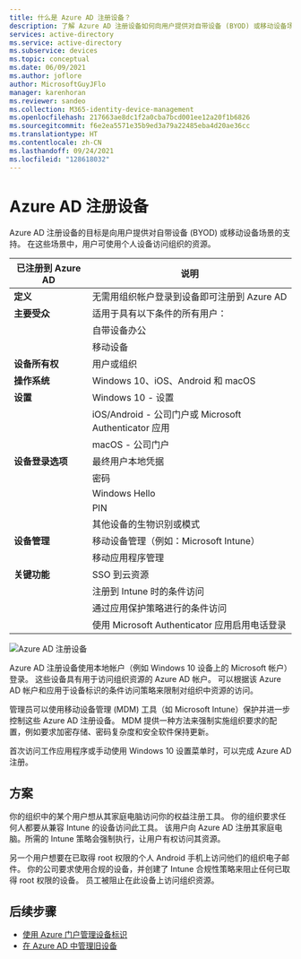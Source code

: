 ```yaml
---
title: 什么是 Azure AD 注册设备？
description: 了解 Azure AD 注册设备如何向用户提供对自带设备 (BYOD) 或移动设备场景的支持。
services: active-directory
ms.service: active-directory
ms.subservice: devices
ms.topic: conceptual
ms.date: 06/09/2021
ms.author: joflore
author: MicrosoftGuyJFlo
manager: karenhoran
ms.reviewer: sandeo
ms.collection: M365-identity-device-management
ms.openlocfilehash: 217663ae8dc1f2a0cba7bcd001ee12a20f1b6826
ms.sourcegitcommit: f6e2ea5571e35b9ed3a79a22485eba4d20ae36cc
ms.translationtype: HT
ms.contentlocale: zh-CN
ms.lasthandoff: 09/24/2021
ms.locfileid: "128618032"
---
```

# <a name="azure-ad-registered-devices"></a>Azure AD 注册设备

Azure AD 注册设备的目标是向用户提供对自带设备 (BYOD) 或移动设备场景的支持。 在这些场景中，用户可使用个人设备访问组织的资源。

| 已注册到 Azure AD | 说明 |
| --- | --- |
| **定义** | 无需用组织帐户登录到设备即可注册到 Azure AD |
| **主要受众** | 适用于具有以下条件的所有用户： |
|   | 自带设备办公 |
|   | 移动设备 |
| **设备所有权** | 用户或组织 |
| **操作系统** | Windows 10、iOS、Android 和 macOS |
| **设置** | Windows 10 - 设置 |
|   | iOS/Android - 公司门户或 Microsoft Authenticator 应用 |
|   | macOS - 公司门户 |
| **设备登录选项** | 最终用户本地凭据 |
|   | 密码 |
|   | Windows Hello |
|   | PIN |
|   | 其他设备的生物识别或模式 |
| **设备管理** | 移动设备管理（例如：Microsoft Intune） |
|   | 移动应用程序管理 |
| **关键功能** | SSO 到云资源 |
|   | 注册到 Intune 时的条件访问 |
|   | 通过应用保护策略进行的条件访问 |
|   | 使用 Microsoft Authenticator 应用启用电话登录 |

![Azure AD 注册设备](./media/concept-azure-ad-register/azure-ad-registered-device.png)

Azure AD 注册设备使用本地帐户（例如 Windows 10 设备上的 Microsoft 帐户）登录。 这些设备具有用于访问组织资源的 Azure AD 帐户。 可以根据该 Azure AD 帐户和应用于设备标识的条件访问策略来限制对组织中资源的访问。

管理员可以使用移动设备管理 (MDM) 工具（如 Microsoft Intune）保护并进一步控制这些 Azure AD 注册设备。 MDM 提供一种方法来强制实施组织要求的配置，例如要求加密存储、密码复杂度和安全软件保持更新。 

首次访问工作应用程序或手动使用 Windows 10 设置菜单时，可以完成 Azure AD 注册。 

## <a name="scenarios"></a>方案

你的组织中的某个用户想从其家庭电脑访问你的权益注册工具。 你的组织要求任何人都要从兼容 Intune 的设备访问此工具。 该用户向 Azure AD 注册其家庭电脑。所需的 Intune 策略会强制执行，让用户有权访问其资源。

另一个用户想要在已取得 root 权限的个人 Android 手机上访问他们的组织电子邮件。 你的公司要求使用合规的设备，并创建了 Intune 合规性策略来阻止任何已取得 root 权限的设备。 员工被阻止在此设备上访问组织资源。

## <a name="next-steps"></a>后续步骤

- [使用 Azure 门户管理设备标识](device-management-azure-portal.md)
- [在 Azure AD 中管理旧设备](manage-stale-devices.md)
